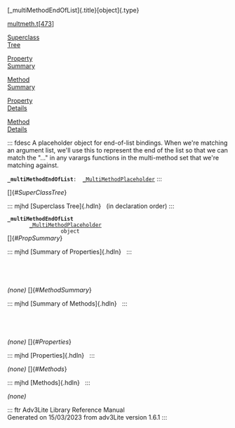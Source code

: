 [\_multiMethodEndOfList]{.title}[object]{.type}

[multmeth.t](../file/multmeth.t.html)\[[473](../source/multmeth.t.html#473)\]

[Superclass\
Tree](#_SuperClassTree_)

[Property\
Summary](#_PropSummary_)

[Method\
Summary](#_MethodSummary_)

[Property\
Details](#_Properties_)

[Method\
Details](#_Methods_)

::: fdesc
A placeholder object for end-of-list bindings. When we\'re matching an
argument list, we\'ll use this to represent the end of the list so that
we can match the \"\...\" in any varargs functions in the multi-method
set that we\'re matching against.

**`_multiMethodEndOfList`**` :   `[`_MultiMethodPlaceholder`](../object/_MultiMethodPlaceholder.html)
:::

[]{#_SuperClassTree_}

::: mjhd
[Superclass Tree]{.hdln}   (in declaration order)
:::

**`_multiMethodEndOfList`**\
`         `[`_MultiMethodPlaceholder`](../object/_MultiMethodPlaceholder.html)\
`                 object`\
[]{#_PropSummary_}

::: mjhd
[Summary of Properties]{.hdln}  
:::

` `

` `

*(none)* []{#_MethodSummary_}

::: mjhd
[Summary of Methods]{.hdln}  
:::

` `

` `

*(none)* []{#_Properties_}

::: mjhd
[Properties]{.hdln}  
:::

*(none)* []{#_Methods_}

::: mjhd
[Methods]{.hdln}  
:::

*(none)*

::: ftr
Adv3Lite Library Reference Manual\
Generated on 15/03/2023 from adv3Lite version 1.6.1
:::
